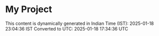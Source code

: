 # My Project

This content is dynamically generated in Indian Time (IST): 2025-01-18 23:04:36 IST
Converted to UTC: 2025-01-18 17:34:36 UTC
